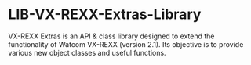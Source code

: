 LIB-VX-REXX-Extras-Library
==========================

VX-REXX Extras is an API &amp; class library designed to extend the functionality of Watcom VX-REXX (version 2.1). Its objective is to provide various new object classes and useful functions.